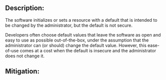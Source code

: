 ## Description:

The software initializes or sets a resource with a default that is intended to be changed by the administrator, but the default is not secure.

Developers often choose default values that leave the software as open and easy to use as possible out-of-the-box, under the assumption that the administrator can (or should) change the default value. However, this ease-of-use comes at a cost when the default is insecure and the administrator does not change it.

## Mitigation:
